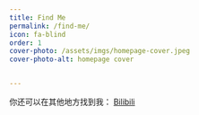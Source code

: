 ```yaml
---
title: Find Me
permalink: /find-me/
icon: fa-blind
order: 1
cover-photo: /assets/imgs/homepage-cover.jpeg
cover-photo-alt: homepage cover


---
```


你还可以在其他地方找到我：
[Bilibili](https://space.bilibili.com/5885814)


